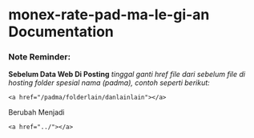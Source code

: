 # monex-rate-pad-ma-le-gi-an Documentation

### Note Reminder:
**Sebelum Data Web Di Posting**
*tinggal ganti href file dari sebelum file di hosting folder spesial nama (padma), contoh seperti berikut:*
````
<a href="/padma/folderlain/danlainlain"></a>
````
Berubah Menjadi

````
<a href="../"></a>
````
